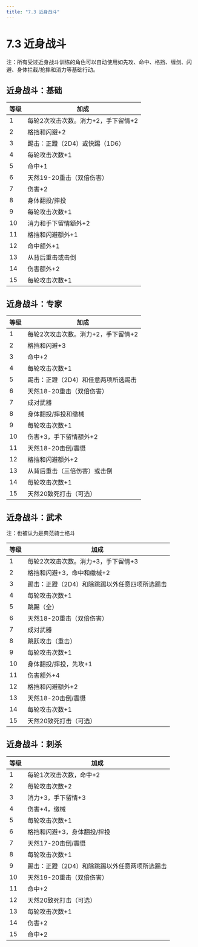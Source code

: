 ```yaml
---
title: "7.3 近身战斗"
---
```

# 7.3 近身战斗

注：所有受过近身战斗训练的角色可以自动使用如先攻、命中、格挡、缠剑、闪避、身体拦截/抢摔和消力等基础行动。

## 近身战斗：基础

| 等级 | 加成                                |
| ---- | ----------------------------------- |
| 1    | 每轮2次攻击次数。消力+2，手下留情+2 |
| 2    | 格挡和闪避+2                        |
| 3    | 踢击：正蹬（2D4）或快踢（1D6）      |
| 4    | 每轮攻击次数+1                      |
| 5    | 命中+1                              |
| 6    | 天然19-20重击（双倍伤害）           |
| 7    | 伤害+2                              |
| 8    | 身体翻投/摔投                       |
| 9    | 每轮攻击次数+1                      |
| 10   | 消力和手下留情额外+2                |
| 11   | 格挡和闪避额外+1                    |
| 12   | 命中额外+1                          |
| 13   | 从背后重击或击倒                    |
| 14   | 伤害额外+2                          |
| 15   | 每轮攻击次数+1                      |



## 近身战斗：专家

| 等级 | 加成                                |
| ---- | ----------------------------------- |
| 1    | 每轮2次攻击次数。消力+2，手下留情+2 |
| 2    | 格挡和闪避+3                        |
| 3    | 命中+2                              |
| 4    | 每轮攻击次数+1                      |
| 5    | 踢击：正蹬（2D4）和任意两项所选踢击 |
| 6    | 天然18-20重击（双倍伤害）           |
| 7    | 成对武器                            |
| 8    | 身体翻投/摔投和缴械                 |
| 9    | 每轮攻击次数+1                      |
| 10   | 伤害+3，手下留情额外+2              |
| 11   | 天然18-20击倒/震慑                  |
| 12   | 格挡和闪避额外+2                    |
| 13   | 从背后重击（三倍伤害）或击倒        |
| 14   | 每轮攻击次数+1                      |
| 15   | 天然20致死打击（可选）              |

## 近身战斗：武术

注：也被认为是典范骑士格斗

| 等级 | 加成                                          |
| ---- | --------------------------------------------- |
| 1    | 每轮2次攻击次数。消力+3，手下留情+3           |
| 2    | 格挡和闪避+3，命中和缴械+2                    |
| 3    | 踢击：正蹬（2D4）和除跳踢以外任意四项所选踢击 |
| 4    | 每轮攻击次数+1                                |
| 5    | 跳踢（全）                                    |
| 6    | 天然18-20重击（双倍伤害）                     |
| 7    | 成对武器                                      |
| 8    | 跳跃攻击（重击）                              |
| 9    | 每轮攻击次数+1                                |
| 10   | 身体翻投/摔投，先攻+1                         |
| 11   | 伤害额外+4                                    |
| 12   | 格挡和闪避额外+2                              |
| 13   | 天然18-20击倒/震慑                            |
| 14   | 每轮攻击次数+1                                |
| 15   | 天然20致死打击（可选）                        |

## 近身战斗：刺杀

| 等级 | 加成                                          |
| ---- | --------------------------------------------- |
| 1    | 每轮1次攻击次数，命中+2                       |
| 2    | 每轮攻击次数+2                                |
| 3    | 消力+3，手下留情+3                            |
| 4    | 伤害+4，缴械                                  |
| 5    | 每轮攻击次数+1                                |
| 6    | 格挡和闪避+3，身体翻投/摔投                   |
| 7    | 天然17-20击倒/震慑                            |
| 8    | 每轮攻击次数+1                                |
| 9    | 踢击：正蹬（2D4）和除跳踢以外任意两项所选踢击 |
| 10   | 天然19-20重击（双倍伤害）                     |
| 11   | 命中+2                                        |
| 12   | 天然20致死打击（可选）                        |
| 13   | 每轮攻击次数+1                                |
| 14   | 伤害+2                                        |
| 15   | 命中+2                                        |
